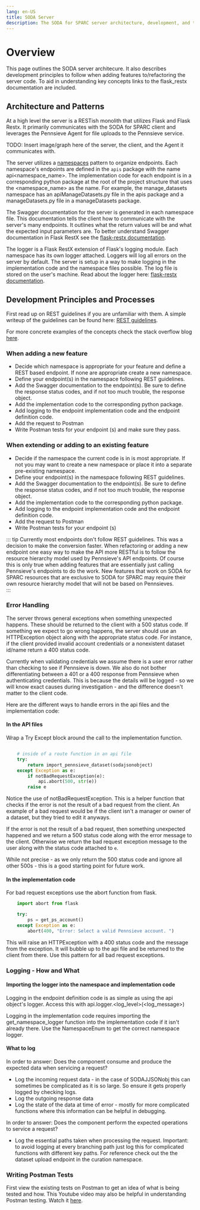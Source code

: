 ```yaml
---
lang: en-US
title: SODA Server
description: The SODA for SPARC server architecture, development, and testing guide
---
```


# Overview

This page outlines the SODA server architecure. It also describes development principles to follow when adding features to/refactoring the server code. To aid in understanding key concepts links to the flask_restx documentation are included.

## Architecture and Patterns

At a high level the server is a RESTish monolith that utilizes Flask and Flask Restx. It primarily communicates with the SODA for SPARC client and leverages the Pennsieve Agent for file uploads to the Pennsieve service.

TODO: Insert image/graph here of the server, the client, and the Agent it communicates with.

The server utilizes a [namespaces](https://flask-restx.readthedocs.io/en/latest/scaling.html) pattern to organize endpoints. Each namespace's endpoints are defined in the `apis` package with the name api<namespace_name>. The implementation code for each endpoint is in a corresponding python package at the root of the project structure that uses the <namespace_name> as the name. For example, the manage_datasets namespace has an apiManageDatasets.py file in the apis package and a manageDatasets.py file in a manageDatasets package.

The Swagger documentation for the server is generated in each namespace file. This documentation tells the client how to communicate with the server's many endpoints. It outlines what the return values will be and what the expected input parameters are. To better understand Swagger documentation in Flask RestX see the [flask-restx documentation](https://flask-restx.readthedocs.io/en/latest/swagger.html).

The logger is a Flask RestX extension of Flask's logging module. Each namespace has its own logger attached. Loggers will log all errors on the server by default. The server is setup in a way to make logging in the implementation code and the namespace files possible. The log file is stored on the user's machine. Read about the logger here: [flask-restx documentation](https://flask-restx.readthedocs.io/en/latest/logging.html).

## Development Principles and Processes

First read up on REST guidelines if you are unfamiliar with them. A simple writeup of the guidelines can be found here: [REST guidelines](https://www.mulesoft.com/resources/api/what-is-rest-api-design).

For more concrete examples of the concepts check the stack overflow blog [here](https://stackoverflow.blog/2020/03/02/best-practices-for-rest-api-design/).

### When adding a new feature

- Decide which namespace is appropriate for your feature and define a REST based endpoint. If none are appropriate create a new namespace.
- Define your endpoint(s) in the namespace following REST guidelines.
- Add the Swagger documentation to the endpoint(s). Be sure to define the response status codes, and if not too much trouble, the response object.
- Add the implementation code to the corresponding python package.
- Add logging to the endpoint implementation code and the endpoint definition code.
- Add the request to Postman
- Write Postman tests for your endpoint (s) and make sure they pass.

### When extending or adding to an existing feature

- Decide if the namespace the current code is in is most appropriate. If not you may want to create a new namespace or place it into a separate pre-existing namespace.
- Define your endpoint(s) in the namespace following REST guidelines.
- Add the Swagger documentation to the endpoint(s). Be sure to define the response status codes, and if not too much trouble, the response object.
- Add the implementation code to the corresponding python package.
- Add logging to the endpoint implementation code and the endpoint definition code.
- Add the request to Postman
- Write Postman tests for your endpoint (s)

::: tip
Currently most endpoints don't follow REST guidelines. This was a decision to make the conversion faster. When refactoring or adding a new endpoint one easy way to make the API more RESTful is to follow the resource hierarchy model used by Pennsieve's API endpoints. Of course this is only true when adding features that are essentially just calling Pennsieve's endpoints to do the work. New features that work on SODA for SPARC resources that are exclusive to SODA for SPARC may require their own resource hierarchy model that will not be based on Pennsieves.  
:::

### Error Handling

The server throws general exceptions when something unexpected happens. These should be returned to the client with a 500 status code. If something we expect to go wrong happens, the server should use an HTTPException object along with the appropriate status code. For instance, if the client provided invalid account credentials or a nonexistent dataset id/name return a 400 status code.

Currently when validating credentials we assume there is a user error rather than checking to see if Pennsieve is down. We also do not bother differentiating between a 401 or a 400 response from Pennsieve when authenticating credentials. This is because the details will be logged - so we will know exact causes during investigation - and the difference doesn't matter to the client code.

Here are the different ways to handle errors in the api files and the implementation code:

#### In the API files

Wrap a Try Except block around the call to the implementation function.

```python

    # inside of a route function in an api file
    try:
        return import_pennsieve_dataset(sodajsonobject)
    except Exception as e:
        if notBadRequestException(e):
            api.abort(500, str(e))
        raise e
```

Notice the use of notBadRequestException. This is a helper function that checks if the error is not the result of a bad request from the client. An example of a bad request would be if the client isn't a manager or owner of a dataset, but they tried to edit it anyways.

If the error is not the result of a bad request, then something unexpected happened and we return a 500 status code along with the error message to the client. Otherwise we return the bad request exception message to the user along with the status code attached to `e`.

While not precise - as we only return the 500 status code and ignore all other 500s - this is a good starting point for future work.

#### In the implementation code

For bad request exceptions use the abort function from flask.

```python
    import abort from flask

    try:
        ps = get_ps_account()
    except Exception as e:
        abort(400, "Error: Select a valid Pennsieve account. ")

```

This will raise an HTTPException with a 400 status code and the message from the exception. It will bubble up to the api file and be returned to the
client from there. Use this pattern for all bad request exceptions.

### Logging - How and What

#### Importing the logger into the namespace and implementation code

Logging in the endpoint definition code is as simple as using the api object's logger. Access this with api.logger.<log_level>(<log_message>)

Logging in the implementation code requires importing the get_namespace_logger function into the implementation code if it isn't already there. Use the NamespaceEnum to get the correct namespace logger.

#### What to log

In order to answer: Does the component consume and produce the expected data when servicing a request?

- Log the incoming request data - in the case of SODAJJSONobj this can sometimes be complicated as it is so large. So ensure it gets properly logged by checking logs.
- Log the outgoing response data
- Log the state of the data at time of error - mostly for more complicated functions where this information can be helpful in debugging.

In order to answer: Does the component perform the expected operations to service a request?

- Log the essential paths taken when processing the request. Important: to avoid logging at every branching path just log this for complicated functions with different key paths. For reference check out the the dataset upload endpoint in the curation namespace.

### Writing Postman Tests

First view the existing tests on Postman to get an idea of what is being tested and how.
This Youtube video may also be helpful in understanding Postman testing. Watch it [here](https://www.youtube.com/watch?v=oXW-C2bM0wE).
